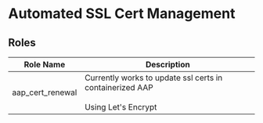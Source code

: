 Automated SSL Cert Management
=========

Roles
---------

| Role Name        | Description |
| --------         | ---------   |
| aap_cert_renewal | Currently works to update ssl certs in containerized AAP <br><br> Using Let's Encrypt  |
